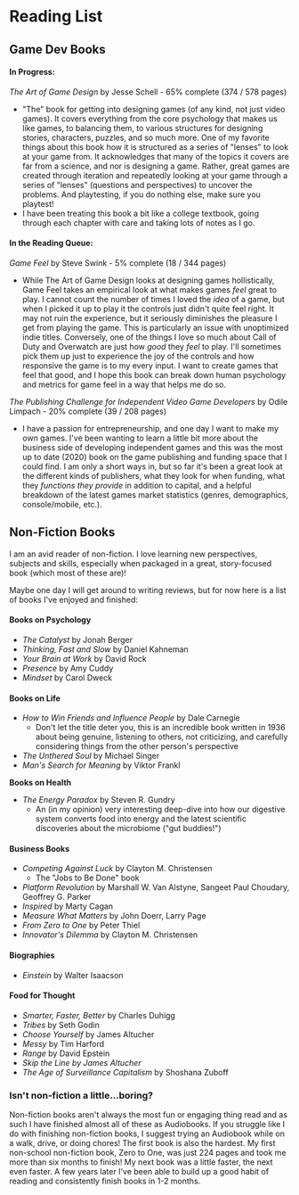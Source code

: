 # Reading List

## **Game Dev Books**

#### **In Progress:**

_The Art of Game Design_ by Jesse Schell - 65% complete (374 / 578 pages)

* "The" book for getting into designing games (of any kind, not just video games). It covers everything from the core psychology that makes us like games, to balancing them, to various structures for designing stories, characters, puzzles, and so much more. One of my favorite things about this book how it is structured as a series of "lenses" to look at your game from. It acknowledges that many of the topics it covers are far from a science, and nor is designing a game. Rather, great games are created through iteration and repeatedly looking at your game through a series of "lenses" (questions and perspectives) to uncover the problems. And playtesting, if you do nothing else, make sure you playtest!
* I have been treating this book a bit like a college textbook, going through each chapter with care and taking lots of notes as I go.

#### In the Reading Queue:

_Game Feel_ by Steve Swink - 5% complete (18 / 344 pages)

* While The Art of Game Design looks at designing games hollistically, Game Feel takes an empirical look at what makes games _feel_ great to play. I cannot count the number of times I loved the _idea_ of a game, but when I picked it up to play it the controls just didn't quite feel right. It may not ruin the experience, but it seriously diminishes the pleasure I get from playing the game. This is particularly an issue with unoptimized indie titles. Conversely, one of the things I love so much about Call of Duty and Overwatch are just how _good_ they _feel_ to play. I'll sometimes pick them up just to experience the joy of the controls and how responsive the game is to my every input. I want to create games that feel that good, and I hope this book can break down human psychology and metrics for game feel in a way that helps me do so.

_The Publishing Challenge for Independent Video Game Developers_ by Odile Limpach - 20% complete (39 / 208 pages)

* I have a passion for entrepreneurship, and one day I want to make my own games. I've been wanting to learn a little bit more about the business side of developing independent games and this was the most up to date (2020) book on the game publishing and funding space that I could find. I am only a short ways in, but so far it's been a great look at the different kinds of publishers, what they look for when funding, what they _functions they provide_ in addition to capital, and a helpful breakdown of the latest games market statistics (genres, demographics, console/mobile, etc.).&#x20;

## **Non-Fiction Books**

I am an avid reader of non-fiction. I love learning new perspectives, subjects and skills, especially when packaged in a great, story-focused book (which most of these are)!

Maybe one day I will get around to writing reviews, but for now here is a list of books I've enjoyed and finished:

#### **Books on Psychology**

* _The Catalyst_ by Jonah Berger
* _Thinking, Fast and Slow_ by Daniel Kahneman
* _Your Brain at Work_ by David Rock
* _Presence_ by Amy Cuddy
* _Mindset_ by Carol Dweck

#### **Books on Life**

* _How to Win Friends and Influence People_ by Dale Carnegie&#x20;
  * Don't let the title deter you, this is an incredible book written in 1936 about being genuine, listening to others, not criticizing, and carefully considering things from the other person's perspective
* _The Unthered Soul_ by Michael Singer
* _Man's Search for Meaning_ by Viktor Frankl

**Books on Health**

* _The Energy Paradox_ by Steven R. Gundry
  * An (in my opinion) very interesting deep-dive into how our digestive system converts food into energy and the latest scientific discoveries about the microbiome ("gut buddies!")

#### **Business Books**

* _Competing Against Luck_ by Clayton M. Christensen
  * The "Jobs to Be Done" book
* _Platform Revolution_ by Marshall W. Van Alstyne, Sangeet Paul Choudary, Geoffrey G. Parker
* _Inspired_ by Marty Cagan
* _Measure What Matters_ by John Doerr, Larry Page
* _From Zero to One_ by Peter Thiel
* _Innovator's Dilemma_ by Clayton M. Christensen

#### **Biographies**

* _Einstein_ by Walter Isaacson

#### **Food for Thought**

* _Smarter, Faster, Better_ by Charles Duhigg
* _Tribes_ by Seth Godin
* _Choose Yourself_ by James Altucher
* _Messy_ by Tim Harford
* _Range_ by David Epstein
* _Skip the Line by James Altucher_
* _The Age of Surveillance Capitalism_ by Shoshana Zuboff

### **Isn't non-fiction a little...boring?**

Non-fiction books aren't always the most fun or engaging thing read and as such I have finished almost all of these as Audiobooks. If you struggle like I do with finishing non-fiction books, I suggest trying an Audiobook while on a walk, drive, or doing chores! The first book is also the hardest. My first non-school non-fiction book, Zero to One, was just 224 pages and took me more than six months to finish! My next book was a little faster, the next even faster. A few years later I've been able to build up a good habit of reading and consistently finish books in 1-2 months.
